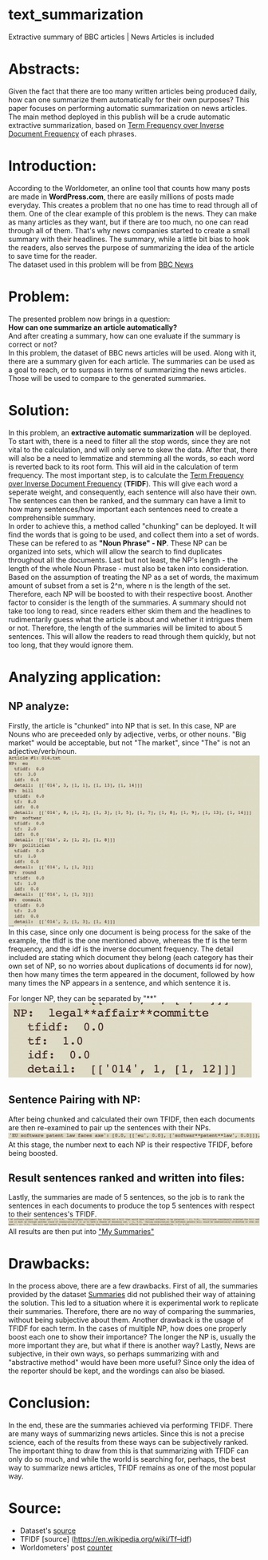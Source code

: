 # text_summarization
Extractive summary of BBC articles | News Articles is included

# Abstracts:
Given the fact that there are too many written articles being produced daily, how can one summarize them automatically for their own purposes? This paper focuses on performing automatic summarization on news articles. The main method deployed in this publish will be a crude automatic extractive summarization, based on [Term Frequency over Inverse Document Frequency](https://en.wikipedia.org/wiki/Tf–idf) of each phrases. 

# Introduction:
According to the Worldometer, an online tool that counts how many posts are made in **WordPress.com**, there are easily millions of posts made everyday. This creates a problem that no one has time to read through all of them. One of the clear example of this problem is the news. They can make as many articles as they want, but if there are too much, no one can read through all of them. That's why news companies started to create a small summary with their headlines. The summary, while a little bit bias to hook the readers, also serves the purpose of summarizing the idea of the article to save time for the reader.  
The dataset used in this problem will be from [BBC News](https://github.com/mdhdoan/text_summarization/tree/master/BBC%20News%20Summary)

# Problem:
The presented problem now brings in a question:  
**How can one summarize an article automatically?**  
And after creating a summary, how can one evaluate if the summary is correct or not?  
In this problem, the dataset of BBC news articles will be used. Along with it, there are a summary given for each article. The summaries can be used as a goal to reach, or to surpass in terms of summarizing the news articles. Those will be used to compare to the generated summaries.  
# Solution:
In this problem, an **extractive automatic summarization** will be deployed.  
To start with, there is a need to filter all the stop words, since they are not vital to the calculation, and will only serve to skew the data. After that, there will also be a need to lemmatize and stemming all the words, so each word is reverted back to its root form. This will aid in the calculation of term frequency. The most important step, is to calculate the [Term Frequency over Inverse Document Frequency](https://en.wikipedia.org/wiki/Tf–idf) (**TFIDF**). This will give each word a seperate weight, and consequently, each sentence will also have their own. The sentences can then be ranked, and the summary can have a limit to how many sentences/how important each sentences need to create a comprehensible summary.  
In order to achieve this, a method called "chunking" can be deployed. It will find the words that is going to be used, and collect them into a set of words. These can be refered to as **"Noun Phrase" - NP**. These NP can be organized into sets, which will allow the search to find duplicates throughout all the documents. Last but not least, the NP's length - the length of the whole Noun Phrase - must also be taken into consideration. Based on the assumption of treating the NP as a set of words, the maximum amount of subset from a set is 2^n, where n is the length of the set. Therefore, each NP will be boosted to with their respective boost.
Another factor to consider is the length of the summaries. A summary should not take too long to read, since readers either skim them and the headlines to rudimentarily guess what the article is about and whether it intrigues them or not. Therefore, the length of the summaries will be limited to about 5 sentences. This will allow the readers to read through them quickly, but not too long, that they would ignore them. 
# Analyzing application:
## NP analyze:
Firstly, the article is "chunked" into NP that is set. In this case, NP are Nouns who are preceeded only by adjective, verbs, or other nouns. "Big market" would be acceptable, but not "The market", since "The" is not an adjective/verb/noun.  
![NP](https://github.com/mdhdoan/text_summarization/blob/master/Terminal%20pictures/Screen%20Shot%202020-06-13%20at%2010.34.32%20AM.png)  
In this case, since only one document is being process for the sake of the example, the tfidf is the one mentioned above, whereas the tf is the term frequency, and the idf is the inverse document frequency. The detail included are stating which document they belong (each category has their own set of NP, so no worries about duplications of documents id for now), then how many times the term appeared in the document, followed by how many times the NP appears in a sentence, and which sentence it is.  

For longer NP, they can be separated by "\*\*"  
![Longer NP](https://github.com/mdhdoan/text_summarization/blob/master/Terminal%20pictures/Screen%20Shot%202020-06-13%20at%2010.34.49%20AM.png)  
## Sentence Pairing with NP:
After being chunked and calculated their own TFIDF, then each documents are then re-examined to pair up the sentences with their NPs.  
![pairing](https://github.com/mdhdoan/text_summarization/blob/master/Terminal%20pictures/Screen%20Shot%202020-06-13%20at%2010.35.17%20AM.png)  
At this stage, the number next to each NP is their respective TFIDF, before being boosted.  
## Result sentences ranked and written into files:
Lastly, the summaries are made of 5 sentences, so the job is to rank the sentences in each documents to produce the top 5 sentences with respect to their sentences's TFIDF.  
![Result rank](https://github.com/mdhdoan/text_summarization/blob/master/Terminal%20pictures/Screen%20Shot%202020-06-13%20at%2010.35.30%20AM.png) 
All results are then put into ["My Summaries"](https://github.com/mdhdoan/text_summarization/tree/master/My%20Summaries) 

# Drawbacks:
In the process above, there are a few drawbacks. First of all, the summaries provided by the dataset [Summaries](https://github.com/mdhdoan/text_summarization/tree/master/BBC%20News%20Summary/Summaries) did not published their way of attaining the solution. This led to a situation where it is experimental work to replicate their summaries. Therefore, there are no way of comparing the summaries, without being subjective about them. 
Another drawback is the usage of TFIDF for each term. In the cases of multiple NP, how does one properly boost each one to show their importance? The longer the NP is, usually the more important they are, but what if there is another way?
Lastly, News are subjective, in their own ways, so perhaps summarizing with and "abstractive method" would have been more useful? Since only the idea of the reporter should be kept, and the wordings can also be biased.
# Conclusion:
In the end, these are the summaries achieved via performing TFIDF. There are many ways of summarizing news articles. Since this is not a precise science, each of the results from these ways can be subjectively ranked. The important thing to draw from this is that summarizing with TFIDF can only do so much, and while the world is searching for, perhaps, the best way to summarize news articles, TFIDF remains as one of the most popular way.
# Source:
* Dataset's [source](https://www.kaggle.com/pariza/bbc-news-summary/data)  
* TFIDF [source] (https://en.wikipedia.org/wiki/Tf–idf)
* Worldometers' post [counter](https://www.worldometers.info/blogs/)
